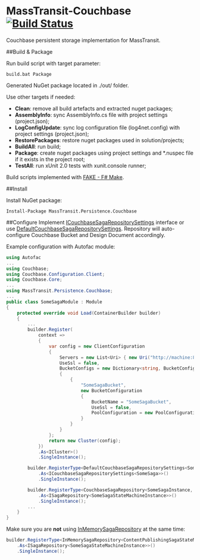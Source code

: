 # MassTransit-Couchbase [![Build Status](https://travis-ci.org/sergef/MassTransit-Couchbase.svg)](https://travis-ci.org/sergef/MassTransit-Couchbase)

Couchbase persistent storage implementation for MassTransit.

##Build & Package

Run build script with target parameter:

	build.bat Package

Generated NuGet package located in ./out/ folder.

Use other targets if needed:
 - **Clean**: remove all build artefacts and extracted nuget packages;
 - **AssemblyInfo**: sync AssemblyInfo.cs file with project settings (project.json);
 - **LogConfigUpdate**: sync log configuration file (log4net.config) with project settings (project.json);
 - **RestorePackages**: restore nuget packages used in solution/projects;
 - **BuildAll**: run build;
 - **Package**: create nuget packages using project settings and \*.nuspec file if it exists in the project root;
 - **TestAll**: run xUnit 2.0 tests with xunit.console runner;

Build scripts implemented with [FAKE - F# Make](http://fsharp.github.io/FAKE/ "Go to FAKE website").

##Install

Install NuGet package:

    Install-Package MassTransit.Persistence.Couchbase

##Configure
Implement [ICouchbaseSagaRepositorySettings](https://github.com/sergef/MassTransit-Couchbase/blob/master/src/MassTransit.Persistence.Couchbase/Configuration/ICouchbaseSagaRepositorySettings.cs) interface or use [DefaultCouchbaseSagaRepositorySettings](https://github.com/sergef/MassTransit-Couchbase/blob/master/src/MassTransit.Persistence.Couchbase/DefaultCouchbaseSagaRepositorySettings.cs).
Repository will auto-configure Couchbase Bucket and Design Document accordingly.

Example configuration with Autofac module:
```c#
using Autofac
...
using Couchbase;
using Couchbase.Configuration.Client;
using Couchbase.Core;
...
using MassTransit.Persistence.Couchbase;
...
public class SomeSagaModule : Module
{
    protected override void Load(ContainerBuilder builder)
    {
        ...
        builder.Register(
            context =>
            {
                var config = new ClientConfiguration
                {
                    Servers = new List<Uri> { new Uri("http://machine:8091/pools") },
                    UseSsl = false,
                    BucketConfigs = new Dictionary<string, BucketConfiguration>
                    {
                        {
                            "SomeSagaBucket",
                            new BucketConfiguration
                            {
                                BucketName = "SomeSagaBucket",
                                UseSsl = false,
                                PoolConfiguration = new PoolConfiguration { MaxSize = 10, MinSize = 5 }
                            }
                        }
                    }
                };
                return new Cluster(config);
            })
            .As<ICluster>()
            .SingleInstance();

        builder.RegisterType<DefaultCouchbaseSagaRepositorySettings<SomeSaga>>()
            .As<ICouchbaseSagaRepositorySettings<SomeSaga>>()
            .SingleInstance();

        builder.RegisterType<CouchbaseSagaRepository<SomeSagaInstance, SomeSaga>>()
            .As<ISagaRepository<SomeSagaStateMachineInstance>>()
            .SingleInstance();
        ...
    }
}
```
Make sure you are **not** using [InMemorySagaRepository](https://github.com/MassTransit/MassTransit/blob/ee1eab9b1964b79c99deb5dd445c6075f47157df/src/MassTransit/Saga/InMemorySagaRepository.cs "See the Code") at the same time:
```c#
builder.RegisterType<InMemorySagaRepository<ContentPublishingSagaStateMachineInstance>>()
    .As<ISagaRepository<SomeSagaStateMachineInstance>>()
    .SingleInstance();
```
